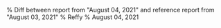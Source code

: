 % Diff between report from "August 04, 2021" and reference report from "August 03, 2021"
% Reffy
% August 04, 2021

